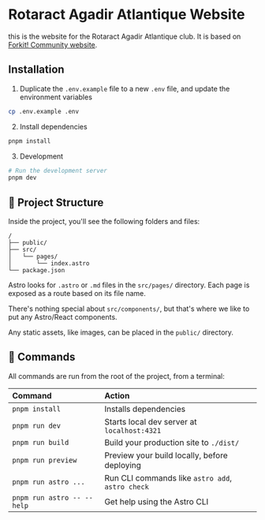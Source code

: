 # Rotaract Agadir Atlantique Website

this is the website for the Rotaract Agadir Atlantique club. It is based on [Forkit! Community website](https://github.com/Fork-It-Community/forkit.community).

## Installation

1. Duplicate the `.env.example` file to a new `.env` file, and update the environment variables

```bash
cp .env.example .env
```

2. Install dependencies

```bash
pnpm install
```

3. Development

```bash
# Run the development server
pnpm dev
```

## 🚀 Project Structure

Inside the project, you'll see the following folders and files:

```text
/
├── public/
├── src/
│   └── pages/
│       └── index.astro
└── package.json
```

Astro looks for `.astro` or `.md` files in the `src/pages/` directory. Each page is exposed as a route based on its file name.

There's nothing special about `src/components/`, but that's where we like to put any Astro/React components.

Any static assets, like images, can be placed in the `public/` directory.

## 🧞 Commands

All commands are run from the root of the project, from a terminal:

| Command                    | Action                                           |
| :------------------------- | :----------------------------------------------- |
| `pnpm install`             | Installs dependencies                            |
| `pnpm run dev`             | Starts local dev server at `localhost:4321`      |
| `pnpm run build`           | Build your production site to `./dist/`          |
| `pnpm run preview`         | Preview your build locally, before deploying     |
| `pnpm run astro ...`       | Run CLI commands like `astro add`, `astro check` |
| `pnpm run astro -- --help` | Get help using the Astro CLI                     |
